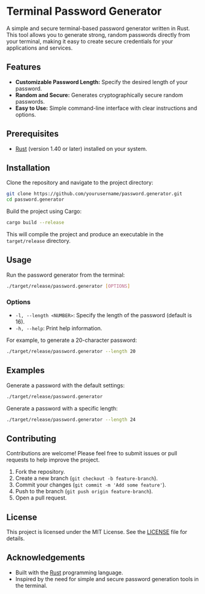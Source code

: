# Terminal Password Generator

A simple and secure terminal-based password generator written in Rust. This tool allows you to generate strong, random passwords directly from your terminal, making it easy to create secure credentials for your applications and services.

## Features

- **Customizable Password Length:** Specify the desired length of your password.
- **Random and Secure:** Generates cryptographically secure random passwords.
- **Easy to Use:** Simple command-line interface with clear instructions and options.

## Prerequisites

- [Rust](https://www.rust-lang.org/tools/install) (version 1.40 or later) installed on your system.

## Installation

Clone the repository and navigate to the project directory:

```bash
git clone https://github.com/yourusername/password.generator.git
cd password.generator
```

Build the project using Cargo:

```bash
cargo build --release
```

This will compile the project and produce an executable in the `target/release` directory.

## Usage

Run the password generator from the terminal:

```bash
./target/release/password.generator [OPTIONS]
```

### Options

- `-l, --length <NUMBER>`: Specify the length of the password (default is 16).
- `-h, --help`: Print help information.

For example, to generate a 20-character password:

```bash
./target/release/password.generator --length 20
```

## Examples

Generate a password with the default settings:

```bash
./target/release/password.generator
```

Generate a password with a specific length:

```bash
./target/release/password.generator --length 24
```

## Contributing

Contributions are welcome! Please feel free to submit issues or pull requests to help improve the project.

1. Fork the repository.
2. Create a new branch (`git checkout -b feature-branch`).
3. Commit your changes (`git commit -m 'Add some feature'`).
4. Push to the branch (`git push origin feature-branch`).
5. Open a pull request.

## License

This project is licensed under the MIT License. See the [LICENSE](LICENSE) file for details.

## Acknowledgements

- Built with the [Rust](https://www.rust-lang.org/) programming language.
- Inspired by the need for simple and secure password generation tools in the terminal.
